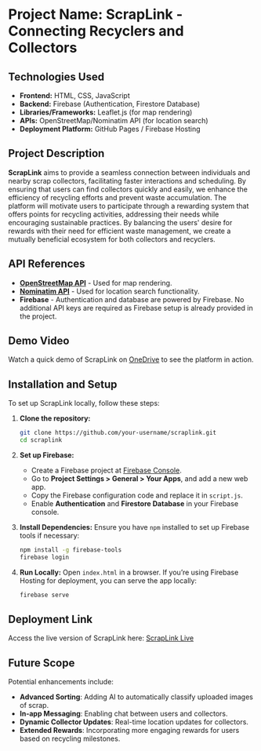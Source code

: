 # Project Name: ScrapLink - Connecting Recyclers and Collectors

## Technologies Used
- **Frontend:** HTML, CSS, JavaScript
- **Backend:** Firebase (Authentication, Firestore Database)
- **Libraries/Frameworks:** Leaflet.js (for map rendering)
- **APIs:** OpenStreetMap/Nominatim API (for location search)
- **Deployment Platform:** GitHub Pages / Firebase Hosting

## Project Description
**ScrapLink** aims to provide a seamless connection between individuals and nearby scrap collectors, facilitating faster interactions and scheduling.
By ensuring that users can find collectors quickly and easily, we enhance the efficiency of recycling efforts and prevent waste accumulation.
The platform will motivate users to participate through a rewarding system that offers points for recycling activities, addressing their needs while encouraging sustainable practices.
By balancing the users' desire for rewards with their need for efficient waste management, we create a mutually beneficial ecosystem for both collectors and recyclers.

## API References
- **[OpenStreetMap API](https://www.openstreetmap.org/)** - Used for map rendering.
- **[Nominatim API](https://nominatim.org/release-docs/develop/api/Search/)** - Used for location search functionality.
- **Firebase** - Authentication and database are powered by Firebase. No additional API keys are required as Firebase setup is already provided in the project.

## Demo Video
Watch a quick demo of ScrapLink on [OneDrive](https://amritauniv-my.sharepoint.com/:f:/g/personal/am_en_u4aie22155_am_students_amrita_edu/EtPOM_uoMEFNgE-edrsl7ZcBNmwc5w3DOdvRliqpInUdjw?e=if7yxt) to see the platform in action.

## Installation and Setup
To set up ScrapLink locally, follow these steps:

1. **Clone the repository:**
   ```bash
   git clone https://github.com/your-username/scraplink.git
   cd scraplink
   ```

2. **Set up Firebase:**
   - Create a Firebase project at [Firebase Console](https://console.firebase.google.com/).
   - Go to **Project Settings > General > Your Apps**, and add a new web app.
   - Copy the Firebase configuration code and replace it in `script.js`.
   - Enable **Authentication** and **Firestore Database** in your Firebase console.

3. **Install Dependencies:**
   Ensure you have `npm` installed to set up Firebase tools if necessary:
   ```bash
   npm install -g firebase-tools
   firebase login
   ```

4. **Run Locally:**
   Open `index.html` in a browser. If you’re using Firebase Hosting for deployment, you can serve the app locally:
   ```bash
   firebase serve
   ```

## Deployment Link
Access the live version of ScrapLink here: [ScrapLink Live](https://assassinscode-7.github.io/scraplink)

## Future Scope
Potential enhancements include:
- **Advanced Sorting**: Adding AI to automatically classify uploaded images of scrap.
- **In-app Messaging**: Enabling chat between users and collectors.
- **Dynamic Collector Updates**: Real-time location updates for collectors.
- **Extended Rewards**: Incorporating more engaging rewards for users based on recycling milestones.
